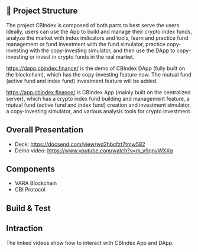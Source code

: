 ## 📝 Project Structure

The project CBIndex is composed of both parts to best serve the users. Ideally, users can use the App to build and manage their crypto index funds, analyze the market with index indicators and tools, learn and practice fund management or fund investment with the fund simulator, practice copy-investing with the copy-investing simulator, and then use the DApp to copy-investing or invest in crypto funds in the real market.

https://dapp.cbindex.finance/ is the demo of CBIndex DApp (fully built on the blockchain), which has the copy-investing feature now. The mutual fund (active fund and index fund) investment feature will be added.

https://app.cbindex.finance/ is CBIndex App (mainly built on the centralized server), which has a crypto index fund building and management feature, a mutual fund (active fund and index fund) creation and investment simulator, a copy-investing simulator, and various analysis tools for crypto investment.

## Overall Presentation
- Deck: https://docsend.com/view/wd2hbcfzt7tmw582
- Demo video: https://www.youtube.com/watch?v=m_v9qnvWXXg

## Components

- VARA Blockchain
- CBI Protocol

## Build & Test


## Intraction

The linked videos show how to interact with CBIndex App and DApp.
